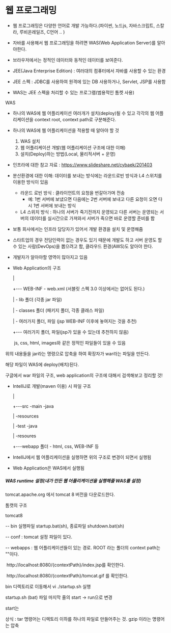 # 웹 프로그래밍

* 웹 프로그래밍은 다양한 언어로 개발 가능하다.(파이썬, 노드js, 자바스크립트, 스칼라, 루비온레일즈, C언어 .. )
* 자바를 사용해서 웹 프로그래밍을 하려면 WAS(Web Application Server)를 알아야한다.
* 브라우저에서는 정적인 데이터와 동적인 데이터를 보여준다.
* JEE(Java Enterprise Edition) : 여러대의 컴퓨터에서 자바를 사용할 수 있는 환경
* JEE 스펙 : JDBC를 사용하여 원격에 있는 DB 사용하거나, Servlet, JSP를 사용함

* WAS는 JEE 스펙을 처리할 수 있는 프로그램(범용적인 톰켓 사용)



WAS

* 하나의 WAS에 웹 어플리케이션 여러개가 설치(deploy)될 수 있고 각각의 웹 어플리케이션을 context root, context path로 구분해준다.

* 하나의 WAS에 웹 어플리케이션을 적용할 때 알아야 할 것

  1. WAS 설치
  2. 웹 어플리케이션 개발(웹 어플리케이션 구조에 대한 이해)
  3. 설치(Deploy)하는 방법(Local, 물리적서버 + 운영)

* 인프라에 대한 참고 자료 : https://www.slideshare.net/cybaek/201403

* 분산환경에 대한 이해: 데이터를 보내는 방식에는 라운드로빈 방식과 L4 스위치를 이용한 방식이 있음

  * 라운드 로빈 방식 : 클라이언트의 요청을 번갈아가며 전송 
    * 예: 1번 서버에 보냈으면 다음에는 2번 서버에 보내고 다른 요청이 오면 다시 1번 서버에 보내는 방식
  * L4 스위치 방식 : 하나의 서버가 죽기전까지 운영되고 다른 서버는 운영되는 서버의 데이터를 실시간으로 가져와서 서버가 죽으면 바로 운영할 준비를 함

* 보통 회사에서는 인프라 담당자가 있어서 개발 환경을 설치 및 운영해줌

* 스타트업의 경우 전담인력이 없는 경우도 있기 때문에 개발도 하고 서버 운영도 할 수 있는 사람(DevOps)을 뽑으려고 함, 클라우드 환경(AWS)도 알아야 한다.

* 개발자가 알아야할 영역이 많아지고 있음

* Web Application의 구조

  |

  +--- WEB-INF - web.xml (서블릿 스펙 3.0 이상에서는 없어도 된다.)

  |			- lib 폴더 (각종 jar 파일)

  |			- classes 폴더 (패키지 폴더, 각종 클래스 파일)

  |			- 여러가지 폴더, 파일 (jsp WEB-INF 이후에 놓여지는 것을 추천)

  +--- 여러가지 폴더, 파일(jsp가 있을 수 있는데 추천하지 않음)

  ​	js, css, html, images와 같은 정적인 파일들이 있을 수 있음



위의 내용들을 jar라는 명령으로 압축을 하여 확장자가 war라는 파일을 만든다.

해당 파일이 WAS에 deploy(배치)된다.



구글에서 war 파일의 구조, web application의 구조에 대해서 검색해보고 정리할 것!



* IntelliJ로 개발(maven 이용) 시 파일 구조

  |

  +---src	-main 	-java

  |				-resources

  |		-test	-java

  |				-resoures

  +---webapp 폴더 - html, css, WEB-INF 등

* IntelliJ에서 웹 어플리케이션을 실행하면 위의 구조로 변경이 되면서 실행됨

* Web Application은 WAS에서 실행됨



##### WAS runtime 설정(내가 만든 웹 어플리케이션을 실행해줄 WAS를 설정)

tomcat.apache.org 에서 tomcat 8 버전을 다운로드한다.

톰캣의 구조

tomcat8

 -- bin 실행파일 startup.bat(sh), 종료파일 shutdown.bat(sh)

-- conf : tomcat 설정 파일이 있다.

-- webapps : 웹 어플리케이션들이 있는 경로. ROOT 라는 폴더의 context path는 ""이다.

​			http://localhost:8080/{contextPath}/index.jsp를 확인한다.

​			http://localhost:8080/{contextPath}/tomcat.gif 를 확인한다.



bin 디렉토리로 이동해서 vi ./startup.sh 실행

startup.sh (bat) 파일 마지막 줄의 start -> run으로 변경

 start는 



상식 : tar 명령어는 디렉토리 이하를 하나의 파일로 만들어주는 것. gzip 이라는 명령어는 압축 